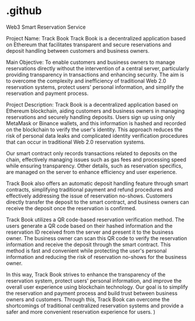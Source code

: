 # .github
Web3 Smart Reservation Service

Project Name: Track Book
Track Book is a decentralized application based on Ethereum that facilitates transparent and secure reservations and deposit handling between customers and business owners.

Main Objective: To enable customers and business owners to manage reservations directly without the intervention of a central server, particularly providing transparency in transactions and enhancing security. The aim is to overcome the complexity and inefficiency of traditional Web 2.0 reservation systems, protect users' personal information, and simplify the reservation and payment process.

Project Description:
Track Book is a decentralized application based on Ethereum blockchain, aiding customers and business owners in managing reservations and securely handling deposits. Users sign up using only MetaMask or Binance wallets, and this information is hashed and recorded on the blockchain to verify the user's identity. This approach reduces the risk of personal data leaks and complicated identity verification procedures that can occur in traditional Web 2.0 reservation systems.

Our smart contract only records transactions related to deposits on the chain, effectively managing issues such as gas fees and processing speed while ensuring transparency. Other details, such as reservation specifics, are managed on the server to enhance efficiency and user experience.

Track Book also offers an automatic deposit handling feature through smart contracts, simplifying traditional payment and refund procedures and effectively addressing the issue of reservation no-shows. Customers directly transfer the deposit to the smart contract, and business owners can receive the deposit once the reservation is confirmed.

Track Book utilizes a QR code-based reservation verification method. The users generate a QR code based on their hashed information and the reservation ID received from the server and present it to the business owner. The business owner can scan this QR code to verify the reservation information and receive the deposit through the smart contract. This method is fast and convenient while protecting the user's personal information and reducing the risk of reservation no-shows for the business owner.

In this way, Track Book strives to enhance the transparency of the reservation system, protect users' personal information, and improve the overall user experience using blockchain technology. Our goal is to simplify the reservation and payment process and build trust between business owners and customers. Through this, Track Book can overcome the shortcomings of traditional centralized reservation systems and provide a safer and more convenient reservation experience for users.
)

